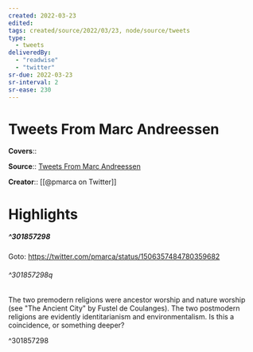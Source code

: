 ```yaml
---
created: 2022-03-23
edited:
tags: created/source/2022/03/23, node/source/tweets
type: 
  - tweets
deliveredBy: 
  - "readwise"
  - "twitter"
sr-due: 2022-03-23
sr-interval: 2
sr-ease: 230
---
```

# Tweets From Marc Andreessen

**Covers**:: 

**Source**:: [Tweets From Marc Andreessen](https://twitter.com/pmarca)

**Creator**:: [[@pmarca on Twitter]]

# Highlights
##### ^301857298


Goto: https://twitter.com/pmarca/status/1506357484780359682  

###### ^301857298q

The two premodern religions were ancestor worship and nature worship (see "The Ancient City" by Fustel de Coulanges). The two postmodern religions are evidently identitarianism and environmentalism. Is this a coincidence, or something deeper? 

^301857298

